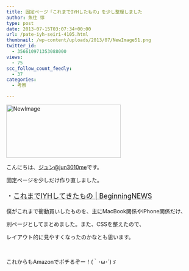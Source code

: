 ```yaml
---
title: 固定ページ「これまでIYHしたもの」を少し整理しました
author: 魚住 惇
type: post
date: 2013-07-15T03:07:34+00:00
url: /pate-iyh-seiri-4105.html
thumbnail: /wp-content/uploads/2013/07/NewImage51.png
twitter_id:
  - 356610971353088000
views:
  - 75
scc_follow_count_feedly:
  - 37
categories:
  - 考察

---
```

<img decoding="async" loading="lazy" title="NewImage.png" src="/wp-content/uploads/2013/07/NewImage5.png" alt="NewImage" width="300" height="140" border="0" />

<!--more-->

こんにちは、[ジュン@jun3010me][1]です。

固定ページを少しだけ作り直しました。

<p style="font-size: 18px;">
  ・<a rel="nofollow" href="http://192.168.11.200:8000/iyh-page" target="_blank">これまでIYHしてきたもの | BeginningNEWS</a>
</p>

僕がこれまで衝動買いしたものを、主にMacBook関係やiPhone関係だけ、

別ページとしてまとめました。また、CSSを整えたので、

レイアウト的に見やすくなったのかなとも思います。

 

これからもAmazonでポチるぞー！(｀･ω･´)ゞ

 [1]: https://twitter.com/jun3010me